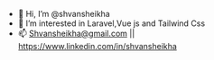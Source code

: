 - 👋 Hi, I’m @shvansheikha
- 👀 I’m interested in Laravel,Vue js and Tailwind Css
- 📫 Shvansheikha@gmail.com || https://www.linkedin.com/in/shvansheikha 

<!---
shvansheikha/shvansheikha is a ✨ special ✨ repository because its `README.md` (this file) appears on your GitHub profile.
You can click the Preview link to take a look at your changes.
--->
